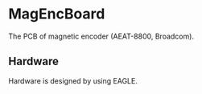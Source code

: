 # MagEncBoard
The PCB of magnetic encoder (AEAT-8800, Broadcom).

## Hardware
Hardware is designed by using EAGLE.
